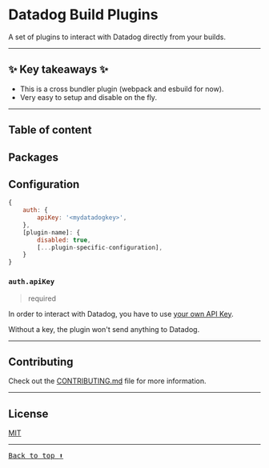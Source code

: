 # Datadog Build Plugins <!-- #omit in toc -->

A set of plugins to interact with Datadog directly from your builds.

---

## ✨ Key takeaways ✨ <!-- #omit in toc -->

-   This is a cross bundler plugin (webpack and esbuild for now).
-   Very easy to setup and disable on the fly.

---

## Table of content <!-- #omit in toc -->

<!-- This is auto generated with yarn cli docs -->

<!-- #toc -->
<!-- #toc -->

## Packages

<!-- #list-of-packages -->
<!-- #list-of-packages -->

## Configuration

```javascript
{
    auth: {
        apiKey: '<mydatadogkey>',
    },
    [plugin-name]: {
        disabled: true,
        [...plugin-specific-configuration],
    }
}
```

### `auth.apiKey`

> required

In order to interact with Datadog, you have to use [your own API Key](https://app.datadoghq.com/account/settings#api).

Without a key, the plugin won't send anything to Datadog.

---

## Contributing

Check out the [CONTRIBUTING.md](CONTRIBUTING.md) file for more information.

---

## License

[MIT](LICENSE)

---

<kbd>[Back to top :arrow_up:](#top)</kbd>
